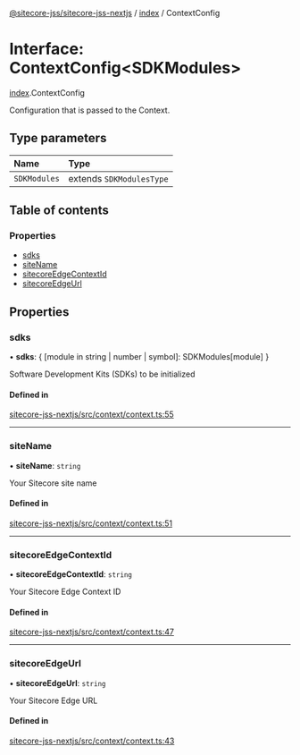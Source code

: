 [@sitecore-jss/sitecore-jss-nextjs](../README.md) / [index](../modules/index.md) / ContextConfig

# Interface: ContextConfig\<SDKModules\>

[index](../modules/index.md).ContextConfig

Configuration that is passed to the Context.

## Type parameters

| Name | Type |
| :------ | :------ |
| `SDKModules` | extends `SDKModulesType` |

## Table of contents

### Properties

- [sdks](index.ContextConfig.md#sdks)
- [siteName](index.ContextConfig.md#sitename)
- [sitecoreEdgeContextId](index.ContextConfig.md#sitecoreedgecontextid)
- [sitecoreEdgeUrl](index.ContextConfig.md#sitecoreedgeurl)

## Properties

### sdks

• **sdks**: \{ [module in string \| number \| symbol]: SDKModules[module] }

Software Development Kits (SDKs) to be initialized

#### Defined in

[sitecore-jss-nextjs/src/context/context.ts:55](https://github.com/Sitecore/jss/blob/6f1d5dec7/packages/sitecore-jss-nextjs/src/context/context.ts#L55)

___

### siteName

• **siteName**: `string`

Your Sitecore site name

#### Defined in

[sitecore-jss-nextjs/src/context/context.ts:51](https://github.com/Sitecore/jss/blob/6f1d5dec7/packages/sitecore-jss-nextjs/src/context/context.ts#L51)

___

### sitecoreEdgeContextId

• **sitecoreEdgeContextId**: `string`

Your Sitecore Edge Context ID

#### Defined in

[sitecore-jss-nextjs/src/context/context.ts:47](https://github.com/Sitecore/jss/blob/6f1d5dec7/packages/sitecore-jss-nextjs/src/context/context.ts#L47)

___

### sitecoreEdgeUrl

• **sitecoreEdgeUrl**: `string`

Your Sitecore Edge URL

#### Defined in

[sitecore-jss-nextjs/src/context/context.ts:43](https://github.com/Sitecore/jss/blob/6f1d5dec7/packages/sitecore-jss-nextjs/src/context/context.ts#L43)
